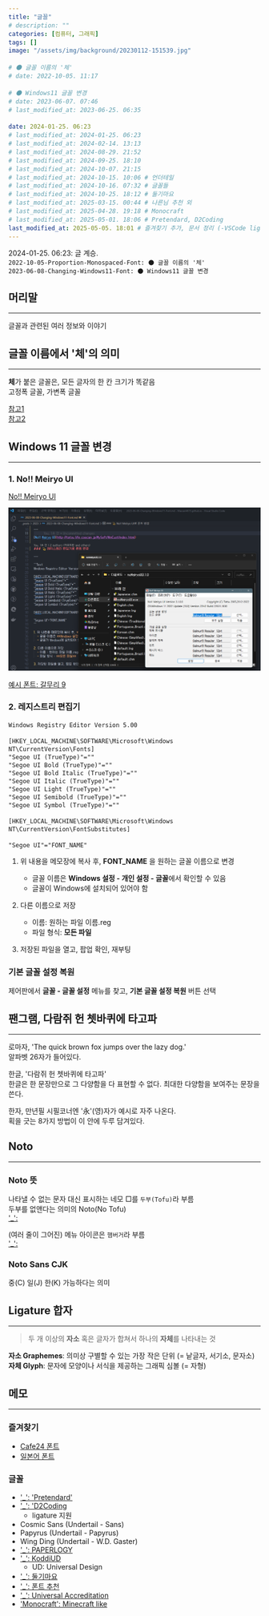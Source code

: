 ```yaml
---
title: "글꼴"
# description: ""
categories: [컴퓨터, 그래픽]
tags: []
image: "/assets/img/background/20230112-151539.jpg"

# 🌑 글꼴 이름의 '체'
# date: 2022-10-05. 11:17

# 🌑 Windows11 글꼴 변경
# date: 2023-06-07. 07:46
# last_modified_at: 2023-06-25. 06:35

date: 2024-01-25. 06:23
# last_modified_at: 2024-01-25. 06:23
# last_modified_at: 2024-02-14. 13:13
# last_modified_at: 2024-08-29. 21:52
# last_modified_at: 2024-09-25. 18:10
# last_modified_at: 2024-10-07. 21:15
# last_modified_at: 2024-10-15. 10:06 # 언더테일
# last_modified_at: 2024-10-16. 07:32 # 글꼴들
# last_modified_at: 2024-10-25. 18:12 # 둘기마요
# last_modified_at: 2025-03-15. 00:44 # 나른님 추천 외
# last_modified_at: 2025-04-28. 19:18 # Monocraft
# last_modified_at: 2025-05-01. 18:06 # Pretendard, D2Coding
last_modified_at: 2025-05-05. 18:01 # 즐겨찾기 추가, 문서 정리 (-VSCode ligature to ide.md)
---
```


2024-01-25. 06:23: 글 계승.  
`2022-10-05-Proportion-Monospaced-Font: 🌑 글꼴 이름의 '체'`  
`2023-06-08-Changing-Windows11-Font: 🌑 Windows11 글꼴 변경`  

## 머리말

---

글꼴과 관련된 여러 정보와 이야기  

## 글꼴 이름에서 '체'의 의미

---

**체**가 붙은 글꼴은, 모든 글자의 한 칸 크기가 똑같음  
고정폭 글꼴, 가변폭 글꼴  

[참고1](https://en.wikipedia.org/wiki/Typeface#Proportion)  
[참고2](https://en.wikipedia.org/wiki/Monospaced_font)  

## Windows 11 글꼴 변경

---

### 1. No!! Meiryo UI

[No!! Meiryo UI](http://tatsu.life.coocan.jp/MySoft/WinCust/index.html)  

![적용 예시](/assets/img/post/stone/2023/230625-0000.png)  

[예시 폰트: 갈무리 9](https://galmuri.quiple.dev/)  

### 2. 레지스트리 편집기

```PlainText
Windows Registry Editor Version 5.00

[HKEY_LOCAL_MACHINE\SOFTWARE\Microsoft\Windows NT\CurrentVersion\Fonts]
"Segoe UI (TrueType)"=""
"Segoe UI Bold (TrueType)"=""
"Segoe UI Bold Italic (TrueType)"=""
"Segoe UI Italic (TrueType)"=""
"Segoe UI Light (TrueType)"=""
"Segoe UI Semibold (TrueType)"=""
"Segoe UI Symbol (TrueType)"=""

[HKEY_LOCAL_MACHINE\SOFTWARE\Microsoft\Windows NT\CurrentVersion\FontSubstitutes]

"Segoe UI"="FONT_NAME"
```

1. 위 내용을 메모장에 복사 후, **FONT_NAME** 을 원하는 글꼴 이름으로 변경
   - 글꼴 이름은 **Windows 설정 - 개인 설정 - 글꼴**에서 확인할 수 있음
   - 글꼴이 Windows에 설치되어 있어야 함

2. 다른 이름으로 저장
   - 이름: 원하는 파일 이름.reg
   - 파일 형식: **모든 파일**

3. 저장된 파일을 열고, 팝업 확인, 재부팅

### 기본 글꼴 설정 복원

제어판에서 **글꼴 - 글꼴 설정** 메뉴를 찾고, **기본 글꼴 설정 복원** 버튼 선택  

## 팬그램, 다람쥐 헌 쳇바퀴에 타고파

---

로마자, 'The quick brown fox jumps over the lazy dog.'  
알파벳 26자가 들어있다.  

한글, '다람쥐 헌 쳇바퀴에 타고파'  
한글은 한 문장만으로 그 다양함을 다 표현할 수 없다. 최대한 다양함을 보여주는 문장을 쓴다.  
[](https://namu.wiki/w/%ED%8C%AC%EA%B7%B8%EB%9E%A8)  

한자, 만년필 시필코너엔 '永'(영)자가 예시로 자주 나온다.  
획을 긋는 8가지 방법이 이 안에 두루 담겨있다.  

## Noto

---

### Noto 뜻

나타낼 수 없는 문자 대신 표시하는 네모 □를 `두부(Tofu)`라 부름  
두부를 없앤다는 의미의 Noto(No Tofu)  
['_':](https://x.com/YAYOFLAKE/status/1749386451299795296?s=20)  

(여러 줄이 그어진) 메뉴 아이콘은 `햄버거`라 부름  
['_':](https://x.com/XBlackxnx/status/1749754966041100458?s=20)  

### Noto Sans CJK

중(C) 일(J) 한(K) 가능하다는 의미  

## Ligature 합자

---

> 두 개 이상의 **자소** 혹은 글자가 합쳐서 하나의 **자체**를 나타내는 것

**자소 Graphemes**: 의미상 구별할 수 있는 가장 작은 단위 (= 낱글자, 서기소, 문자소)  
**자체 Glyph**: 문자에 모양이나 서식을 제공하는 그래픽 심볼 (= 자형)  

## 메모

---

### 즐겨찾기

- [Cafe24 폰트](https://fonts.cafe24.com/)
- [일본어 폰트](https://webayan39.com/fontroom/)

### 글꼴

- ['_': 'Pretendard'](https://github.com/orioncactus/pretendard?tab=readme-ov-file)
- ['_': 'D2Coding](https://github.com/naver/d2codingfont)
  - ligature 지원
- Cosmic Sans (Undertail - Sans)
- Papyrus (Undertail - Papyrus)
- Wing Ding (Undertail - W.D. Gaster)
- ['_': PAPERLOGY](https://freesentation.blog/paperlogyfont])
- ['_': KoddiUD](https://www.koddi.or.kr/ud/sub1_2)
  - UD: Universal Design
- ['_': 둘기마요](https://noonnu.cc/font_page/122)
- ['_': 폰트 추천](https://x.com/reunja13/status/1888881795321757750)
- ['_': Universal Accreditation](https://x.com/gregreOLO/status/1899262341193285699)
- ['Monocraft': Minecraft like](https://github.com/IdreesInc/Monocraft)
